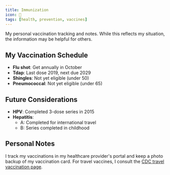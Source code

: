 ```yaml
---
title: Immunization
icon: 💉
tags: [health, prevention, vaccines]
---
```


My personal vaccination tracking and notes. While this reflects my situation, the information may be helpful for others.

## My Vaccination Schedule
- **Flu shot**: Get annually in October
- **Tdap**: Last dose 2019, next due 2029
- **Shingles**: Not yet eligible (under 50)
- **Pneumococcal**: Not yet eligible (under 65)

## Future Considerations
- **HPV**: Completed 3-dose series in 2015
- **Hepatitis**: 
  - A: Completed for international travel
  - B: Series completed in childhood

## Personal Notes
I track my vaccinations in my healthcare provider's portal and keep a photo backup of my vaccination card. For travel vaccines, I consult the [CDC travel vaccination page](https://wwwnc.cdc.gov/travel/destinations/list).
